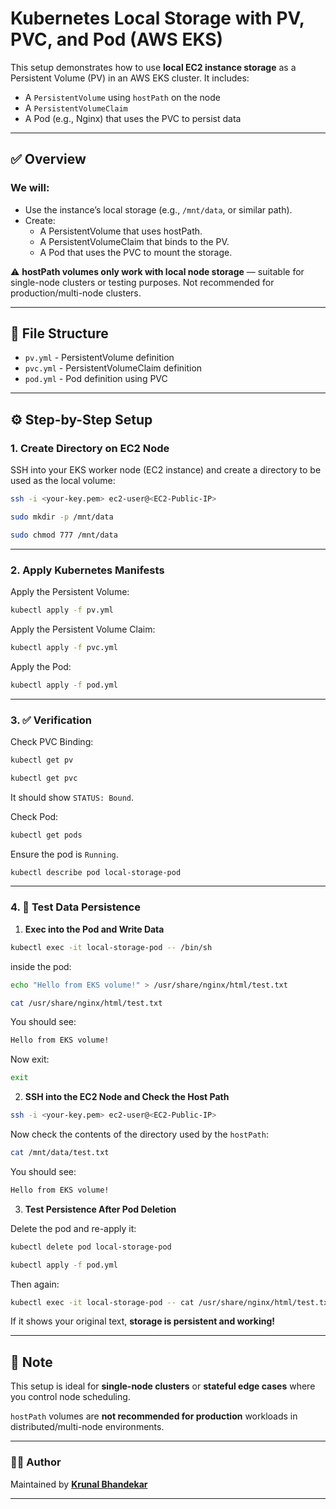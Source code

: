 # Kubernetes Local Storage with PV, PVC, and Pod (AWS EKS)

This setup demonstrates how to use **local EC2 instance storage** as a Persistent Volume (PV) in an AWS EKS cluster. It includes:

- A `PersistentVolume` using `hostPath` on the node
- A `PersistentVolumeClaim`
- A Pod (e.g., Nginx) that uses the PVC to persist data

---

## ✅ Overview

### We will:

- Use the instance’s local storage (e.g., `/mnt/data`, or similar path).
- Create:
  - A PersistentVolume that uses hostPath.
  - A PersistentVolumeClaim that binds to the PV.
  - A Pod that uses the PVC to mount the storage.

⚠️ **hostPath volumes only work with local node storage** — suitable for single-node clusters or testing purposes. Not recommended for production/multi-node clusters.

---

## 📁 File Structure

- `pv.yml` - PersistentVolume definition
- `pvc.yml` - PersistentVolumeClaim definition
- `pod.yml` - Pod definition using PVC

---

## ⚙️ Step-by-Step Setup

### 1. Create Directory on EC2 Node

SSH into your EKS worker node (EC2 instance) and create a directory to be used as the local volume:

```bash
ssh -i <your-key.pem> ec2-user@<EC2-Public-IP>
```

```bash
sudo mkdir -p /mnt/data
```

```bash
sudo chmod 777 /mnt/data
```

---

### 2. Apply Kubernetes Manifests

Apply the Persistent Volume:

```bash
kubectl apply -f pv.yml
```

Apply the Persistent Volume Claim:

```bash
kubectl apply -f pvc.yml
```

Apply the Pod:

```bash
kubectl apply -f pod.yml
```

---

### 3. ✅ Verification

Check PVC Binding:

```bash
kubectl get pv
```

```bash
kubectl get pvc
```

It should show `STATUS: Bound`.

Check Pod:

```bash
kubectl get pods
```

Ensure the pod is `Running`.

```bash
kubectl describe pod local-storage-pod
```

---

### 4. 🧪 Test Data Persistence

1. **Exec into the Pod and Write Data**

```bash
kubectl exec -it local-storage-pod -- /bin/sh
```

inside the pod:

```bash
echo "Hello from EKS volume!" > /usr/share/nginx/html/test.txt
```

```bash
cat /usr/share/nginx/html/test.txt
```

You should see:

```bash
Hello from EKS volume!
```

Now exit:

```bash
exit
```

2. **SSH into the EC2 Node and Check the Host Path**

```bash
ssh -i <your-key.pem> ec2-user@<EC2-Public-IP>
```

Now check the contents of the directory used by the `hostPath`:

```bash
cat /mnt/data/test.txt
```

You should see:

```bash
Hello from EKS volume!
```

3. **Test Persistence After Pod Deletion**

Delete the pod and re-apply it:

```bash
kubectl delete pod local-storage-pod
```

```bash
kubectl apply -f pod.yml
```

Then again:

```bash
kubectl exec -it local-storage-pod -- cat /usr/share/nginx/html/test.txt
```

If it shows your original text, **storage is persistent and working!**

---

## 📌 Note

This setup is ideal for **single-node clusters** or **stateful edge cases** where you control node scheduling.

`hostPath` volumes are **not recommended for production** workloads in distributed/multi-node environments.

---

### 👨‍💻 Author

Maintained by **[Krunal Bhandekar](https://www.linkedin.com/in/krunal-bhandekar/)**

---
